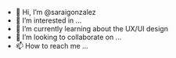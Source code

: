- 👋 Hi, I’m @saraigonzalez
- 👀 I’m interested in ...
- 🌱 I’m currently learning about the UX/UI design
- 💞️ I’m looking to collaborate on ...
- 📫 How to reach me ...

<!---
saraigonzalez/saraigonzalez is a ✨ special ✨ repository because its `README.md` (this file) appears on your GitHub profile.
You can click the Preview link to take a look at your changes.
--->
